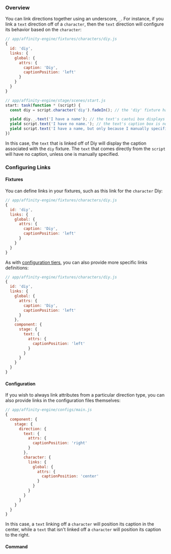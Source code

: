 ### Overview

You can link directions together using an underscore, `_`. For instance, if you link a `text` direction off of a `character`, then the `text` direction will configure its behavior based on the `character`:

```js
// app/affinity-engine/fixtures/characters/diy.js
{
  id: 'diy',
  links: {
    global: {
      attrs: {
        caption: 'Diy',
        captionPosition: 'left'
      }
    }
  }
}
```

```js
// app/affinity-engine/stage/scenes/start.js
start: task(function * (script) {
  const diy = script.character('diy').fadeIn(); // the 'diy' fixture has the `name` 'Diy'

  yield diy._.text('I have a name'); // the text's caotui box displays 'Diy'
  yield script.text('I have no name.'); // the text's caption box is not rendered
  yield script.text('I have a name, but only because I manually specified it.', { caption: 'Ember' });  // the text's caption box displays 'Ember'
})
```

In this case, the `text` that is linked off of Diy will display the caption associated with the `diy` fixture. The `text` that comes directly from the `script` will have no caption, unless one is manually specified.

### Configuring Links

#### Fixtures

You can define links in your fixtures, such as this link for the `character` Diy:

```js
// app/affinity-engine/fixtures/characters/diy.js
{
  id: 'diy',
  links: {
    global: {
      attrs: {
        caption: 'Diy',
        captionPosition: 'left'
      }
    }
  }
}
```

As with [configuration tiers](#/api/engine/configuration/configuration-tiers), you can also provide more specific links definitions:

```js
// app/affinity-engine/fixtures/characters/diy.js
{
  id: 'diy',
  links: {
    global: {
      attrs: {
        caption: 'Diy',
        captionPosition: 'left'
      }
    },
    component: {
      stage: {
        text: {
          attrs: {
            captionPosition: 'left'
          }
        }
      }
    }
  }
}
```

#### Configuration

If you wish to always link attributes from a particular direction type, you can also provide links in the configuration files themselves:

```js
// app/affinity-engine/configs/main.js
{
  component: {
    stage: {
      direction: {
        text: {
          attrs: {
            captionPosition: 'right'
          }
        },
        character: {
          links: {
            global: {
              attrs: {
                captionPosition: 'center'
              }
            }
          }
        }
      }
    }
  }
}
```

In this case, a `text` linking off a `character` will position its caption in the center, while a `text` that isn't linked off a `character` will position its caption to the right.

#### Command
